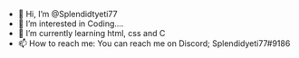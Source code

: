 - 👋 Hi, I’m @Splendidtyeti77
- 👀 I’m interested in Coding....
- 🌱 I’m currently learning html, css and C
- 📫 How to reach me: You can reach me on Discord; Splendidyeti77#9186

<!---
Splendidtyeti77/Splendidtyeti77 is a ✨ special ✨ repository because its `README.md` (this file) appears on your GitHub profile.
You can click the Preview link to take a look at your changes.
--->
